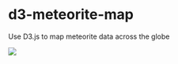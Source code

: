 # d3-meteorite-map
Use D3.js to map meteorite data across the globe

![](http://sschapman.com/img/sm-img/d3.png)
